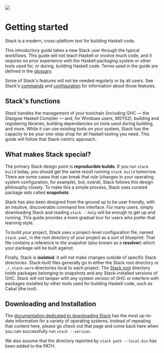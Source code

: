   <div class="hidden-warning"><a href="https://docs.haskellstack.org/"><img src="https://cdn.jsdelivr.net/gh/commercialhaskell/stack/doc/img/hidden-warning.svg"></a></div>

# Getting started

Stack is a modern, cross-platform tool for building Haskell code.

This introductory guide takes a new Stack user through the typical workflows.
This guide will not teach Haskell or involve much code, and it requires no prior
experience with the Haskell packaging system or other tools used for, or during,
building Haskell code. Terms used in the guide are defined in the
[glossary](../glossary.md).

Some of Stack's features will not be needed regularly or by all users. See
Stack's [commands](../commands/index.md) and
[configuration](../configure/index.md) for information about those
features.

## Stack's functions

Stack handles the management of your toolchain (including GHC — the Glasgow
Haskell Compiler — and, for Windows users, MSYS2), building and registering
libraries, building dependencies on tools used during building, and more. While
it can use existing tools on your system, Stack has the capacity to be your
one-stop shop for all Haskell tooling you need. This guide will follow that
Stack-centric approach.

## What makes Stack special?

The primary Stack design point is __reproducible builds__. If you run
`stack build` today, you should get the same result running `stack build`
tomorrow. There are some cases that can break that rule (changes in your
operating system configuration, for example), but, overall, Stack follows this
design philosophy closely. To make this a simple process, Stack uses curated
package sets called __snapshots__.

Stack has also been designed from the ground up to be user friendly, with an
intuitive, discoverable command line interface. For many users, simply
downloading Stack and reading `stack --help` will be enough to get up and
running. This guide provides a more gradual tour for users who prefer that
learning style.

To build your project, Stack uses a project-level configuration file, named
`stack.yaml`, in the root directory of your project as a sort of blueprint. That
file contains a reference to the snapshot (also known as a __resolver__) which
your package will be built against.

Finally, Stack is __isolated__: it will not make changes outside of specific
Stack directories. Stack-built files generally go in either the Stack root
directory or `./.stack-work` directories local to each project. The
[Stack root](../topics/stack_root.md) directory holds packages belonging to
snapshots and any Stack-installed versions of GHC. Stack will not tamper with
any system version of GHC or interfere with packages installed by other tools
used for building Haskell code, such as Cabal (the tool).

## Downloading and Installation

The [documentation dedicated to downloading Stack](install_and_upgrade.md) has
the most up-to-date information for a variety of operating systems. Instead of
repeating that content here, please go check out that page and come back here
when you can successfully run `stack --version`.

We also assume that the directory reported by `stack path --local-bin` has been
added to the PATH.
